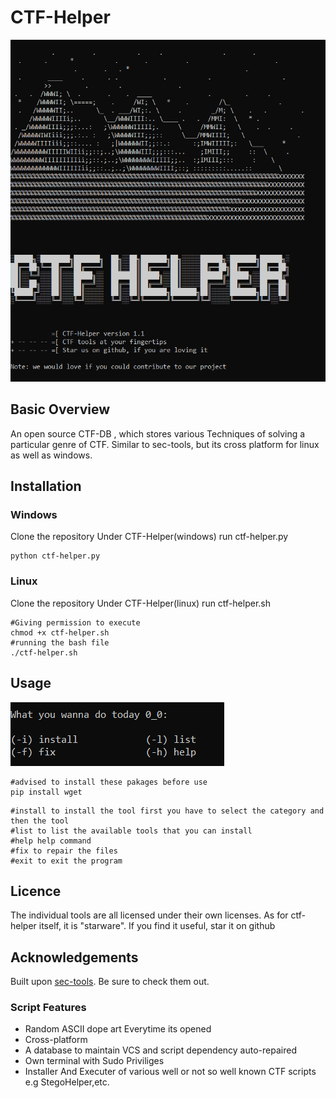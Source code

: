 # **CTF-Helper**
![](2021-07-12-21-29-03.png)

## Basic Overview

An open source CTF-DB , which stores various Techniques of solving a particular genre of CTF. Similar to sec-tools, but its cross platform for linux as well as windows.



## Installation

### Windows
Clone the repository
Under CTF-Helper(windows) run ctf-helper.py
```
python ctf-helper.py
```
### Linux
Clone the repository 
Under CTF-Helper(linux) run ctf-helper.sh
```
#Giving permission to execute
chmod +x ctf-helper.sh 
#running the bash file
./ctf-helper.sh
```

## Usage
![](2021-07-12-21-32-26.png)
```
#advised to install these pakages before use
pip install wget
```
```
#install to install the tool first you have to select the category and then the tool
#list to list the available tools that you can install
#help help command
#fix to repair the files 
#exit to exit the program
```
## Licence
The individual tools are all licensed under their own licenses. As for ctf-helper itself, it is "starware". If you find it useful, star it on github

## Acknowledgements
Built upon [sec-tools](https://github.com/eugenekolo/sec-tools). Be sure to check them out.

### Script Features
 * Random ASCII dope art Everytime its opened
 * Cross-platform
 * A database to maintain VCS and script dependency auto-repaired
 * Own terminal with Sudo Priviliges
 * Installer And Executer of various well or not so well known CTF scripts e.g StegoHelper,etc.
